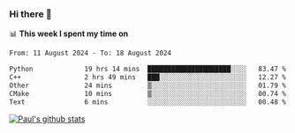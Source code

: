 ### Hi there 👋

📊 **This week I spent my time on**
<!--START_SECTION:waka-->

```txt
From: 11 August 2024 - To: 18 August 2024

Python             19 hrs 14 mins  █████████████████████░░░░   83.47 %
C++                2 hrs 49 mins   ███░░░░░░░░░░░░░░░░░░░░░░   12.27 %
Other              24 mins         ▒░░░░░░░░░░░░░░░░░░░░░░░░   01.79 %
CMake              10 mins         ▒░░░░░░░░░░░░░░░░░░░░░░░░   00.74 %
Text               6 mins          ░░░░░░░░░░░░░░░░░░░░░░░░░   00.48 %
```

<!--END_SECTION:waka-->


[![Paul's github stats](https://github-readme-stats.vercel.app/api?username=mickeyouyou&theme=dracula&show_icons=true)](https://github.com/anuraghazra/github-readme-stats)
